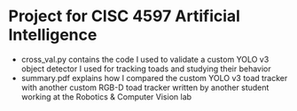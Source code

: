# Project for CISC 4597 Artificial Intelligence

- cross_val.py contains the code I used to validate a custom YOLO v3 object detector I used for tracking toads and studying their behavior
- summary.pdf explains how I compared the custom YOLO v3 toad tracker with another custom RGB-D toad tracker written by another student working at the Robotics & Computer Vision lab
